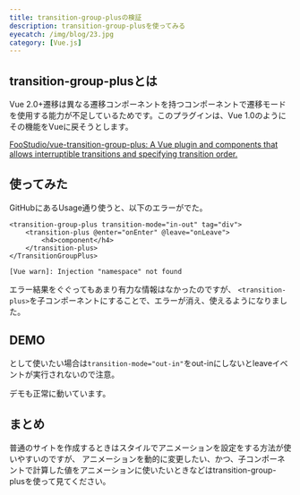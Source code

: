 ```yaml
---
title: transition-group-plusの検証
description: transition-group-plusを使ってみる
eyecatch: /img/blog/23.jpg
category: [Vue.js]
---
```


## transition-group-plusとは

Vue 2.0+遷移は異なる遷移コンポーネントを持つコンポーネントで遷移モードを使用する能力が不足しているためです。このプラグインは、Vue 1.0のようにその機能をVueに戻そうとします。

[FooStudio/vue\-transition\-group\-plus: A Vue plugin and components that allows interruptible transitions and specifying transition order\.](https://github.com/FooStudio/vue-transition-group-plus#readme)

## 使ってみた

GitHubにあるUsage通り使うと、以下のエラーがでた。

```
<transition-group-plus transition-mode="in-out" tag="div">
    <transition-plus @enter="onEnter" @leave="onLeave">
        <h4>component</h4>
    </transition-plus>
</TransitionGroupPlus>
```

```
[Vue warn]: Injection "namespace" not found
```

エラー結果をぐぐってもあまり有力な情報はなかったのですが、
`<transition-plus>`を子コンポーネントにすることで、エラーが消え、使えるようになりました。

## DEMO

<transition-group>として使いたい場合は`transition-mode="out-in"`をout-inにしないとleaveイベントが実行されないので注意。

<DemoBlock demo="blog-22-demo01"/>

デモも正常に動いています。

## まとめ

普通のサイトを作成するときはスタイルでアニメーションを設定をする方法が使いやすいのですが、
アニメーションを動的に変更したい、かつ、子コンポーネントで計算した値をアニメーションに使いたいときなどはtransition-group-plusを使って見てください。